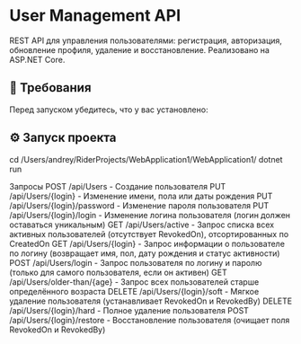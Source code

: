 # User Management API

REST API для управления пользователями: регистрация, авторизация, обновление профиля, удаление и восстановление. Реализовано на ASP.NET Core.

## 🚀 Требования

Перед запуском убедитесь, что у вас установлено:

## ⚙️ Запуск проекта
cd /Users/andrey/RiderProjects/WebApplication1/WebApplication1/
dotnet run


Запросы
POST /api/Users - Создание пользователя
PUT /api/Users/{login} - Изменение имени, пола или даты рождения
PUT /api/Users/{login}/password - Изменение пароля пользователя
PUT /api/Users/{login}/login - Изменение логина пользователя (логин должен оставаться уникальным)
GET /api/Users/active - Запрос списка всех активных пользователей (отсутствует RevokedOn), отсортированных по CreatedOn
GET /api/Users/{login} - Запрос информации о пользователе по логину (возвращает имя, пол, дату рождения и статус активности)
POST /api/Users/login - Запрос пользователя по логину и паролю (только для самого пользователя, если он активен)
GET /api/Users/older-than/{age} - Запрос всех пользователей старше определённого возраста
DELETE /api/Users/{login}/soft - Мягкое удаление пользователя (устанавливает RevokedOn и RevokedBy)
DELETE /api/Users/{login}/hard - Полное удаление пользователя
POST /api/Users/{login}/restore - Восстановление пользователя (очищает поля RevokedOn и RevokedBy)
